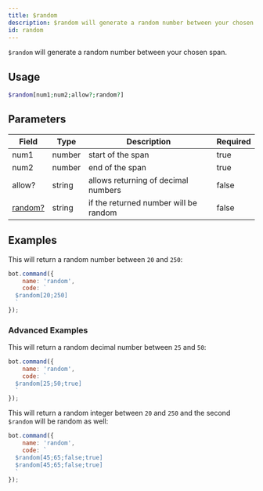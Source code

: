 ```yaml
---
title: $random
description: $random will generate a random number between your chosen span.
id: random
---
```


`$random` will generate a random number between your chosen span.

## Usage

```php
$random[num1;num2;allow?;random?]
```

## Parameters

| Field                         | Type   | Description                           | Required |
|-------------------------------|--------|---------------------------------------|----------|
| num1                          | number | start of the span                     | true     |
| num2                          | number | end of the span                       | true     |
| allow?                        | string | allows returning of decimal numbers   | false    |
| [random?](#advanced-examples) | string | if the returned number will be random | false    |

## Examples

This will return a random number between `20` and `250`:

```javascript
bot.command({
    name: 'random',
    code: `
  $random[20;250]
  `
});
```

### Advanced Examples

This will return a random decimal number between `25` and `50`:

```javascript
bot.command({
    name: 'random',
    code: `
  $random[25;50;true]  
  `
});
```

This will return a random integer between `20` and `250` and the second `$random` will be random as well:

```javascript
bot.command({
    name: 'random',
    code: `
  $random[45;65;false;true]
  $random[45;65;false;true]
  `
});
```
